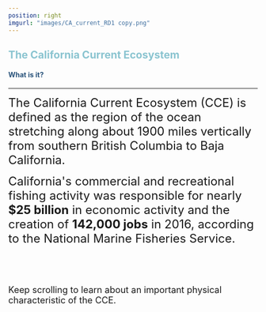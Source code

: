 ```yaml
---
position: right
imgurl: "images/CA_current_RD1 copy.png"
---
```


## <span style="color:#8AC4D0"> The California Current Ecosystem </span>

#### <span style="color:#28527A"> What is it? </span>

--- 

<font size="+2"> The California Current Ecosystem (CCE) is defined as the region of the ocean stretching along about 1900 miles vertically from southern British Columbia to Baja California. </font>

<font size="+2"> California's commercial and recreational fishing activity was responsible for nearly **$25 billion** in economic activity and the creation of **142,000 jobs** in 2016, according to the National Marine Fisheries Service. </font>

<br />
<br />
<br />

<font size="+1"> Keep scrolling to learn about an important physical characteristic of the CCE. </font>


